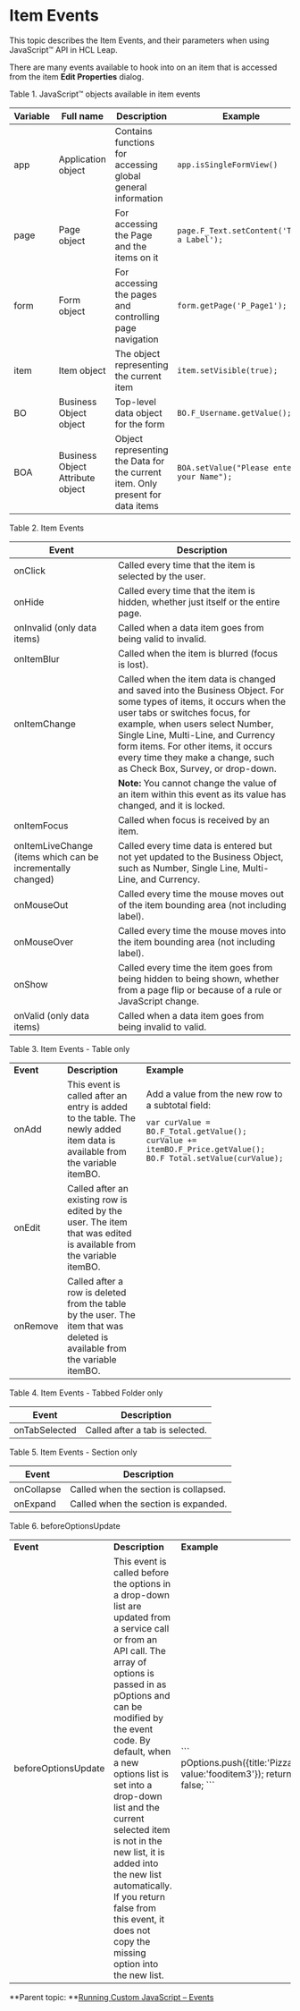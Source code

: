 # Item Events 

This topic describes the Item Events, and their parameters when using JavaScript™ API in HCL Leap.

There are many events available to hook into on an item that is accessed from the item **Edit Properties** dialog.

Table 1. JavaScript™ objects available in item events

|Variable|Full name|Description|Example|Type|
|--------|---------|-----------|-------|----|
|app|Application object|Contains functions for accessing global general information|`app.isSingleFormView()`|GUI|
|page|Page object|For accessing the Page and the items on it|`page.F_Text.setContent('This a Label');`|GUI|
|form|Form object|For accessing the pages and controlling page navigation|`form.getPage('P_Page1');`|GUI|
|item|Item object|The object representing the current item|`item.setVisible(true);`|GUI|
|BO|Business Object object|Top-level data object for the form|`BO.F_Username.getValue();`|DATA|
|BOA|Business Object Attribute object|Object representing the Data for the current item. Only present for data items|`BOA.setValue("Please enter your Name");`|DATA|

Table 2. Item Events

|Event|Description|
|-----|-----------|
|onClick|Called every time that the item is selected by the user.|
|onHide|Called every time that the item is hidden, whether just itself or the entire page.|
|onInvalid \(only data items\)|Called when a data item goes from being valid to invalid.|
|onItemBlur|Called when the item is blurred \(focus is lost\).|
|onItemChange|Called when the item data is changed and saved into the Business Object. For some types of items, it occurs when the user tabs or switches focus, for example, when users select Number, Single Line, Multi-Line, and Currency form items. For other items, it occurs every time they make a change, such as Check Box, Survey, or drop-down.|
| |**Note:** You cannot change the value of an item within this event as its value has changed, and it is locked.|
|onItemFocus|Called when focus is received by an item.|
|onItemLiveChange \(items which can be incrementally changed\)|Called every time data is entered but not yet updated to the Business Object, such as Number, Single Line, Multi-Line, and Currency.|
|onMouseOut|Called every time the mouse moves out of the item bounding area \(not including label\).|
|onMouseOver|Called every time the mouse moves into the item bounding area \(not including label\).|
|onShow|Called every time the item goes from being hidden to being shown, whether from a page flip or because of a rule or JavaScript change.|
|onValid \(only data items\)|Called when a data item goes from being invalid to valid.|

Table 3. Item Events - Table only

<table>
<tr>
<td> <b>Event</b> </td><td> <b>Description</b> <td><b>Example</b></td>
</tr>
<tr>
<td>onAdd
<td>This event is called after an entry is added to the table. The newly added item data is available from the variable itemBO.
<td>Add a value from the new row to a subtotal field:

```
var curValue = BO.F_Total.getValue();
curValue += itemBO.F_Price.getValue();
BO.F_Total.setValue(curValue);
```

</tr>
<tr>
<td>onEdit
<td>Called after an existing row is edited by the user. The item that was edited is available from the variable itemBO.
<td>
</tr>
<tr>
<td>onRemove
<td>Called after a row is deleted from the table by the user. The item that was deleted is available from the variable itemBO.
<td>
</tr>
</table>

Table 4. Item Events - Tabbed Folder only

|Event|Description|
|-----|-----------|
|onTabSelected|Called after a tab is selected.|

Table 5. Item Events - Section only

|Event|Description|
|-----|-----------|
|onCollapse|Called when the section is collapsed.|
|onExpand|Called when the section is expanded.|

Table 6. beforeOptionsUpdate

<table>
<tr>
<td> <b>Event</b> </td><td> <b>Description</b> <td><b>Example</b></td>
</tr>
<tr>
<td>beforeOptionsUpdate
<td>This event is called before the options in a drop-down list are updated from a service call or from an API call. The array of options is passed in as pOptions and can be modified by the event code. By default, when a new options list is set into a drop-down list and the current selected item is not in the new list, it is added into the new list automatically. If you return false from this event, it does not copy the missing option into the new list.
<td>
```
pOptions.push({title:'Pizza', value:'fooditem3'});
return false;
```

</table>

**Parent topic: **[Running Custom JavaScript – Events](ref_jsapi_running_custom_js_events.md)

